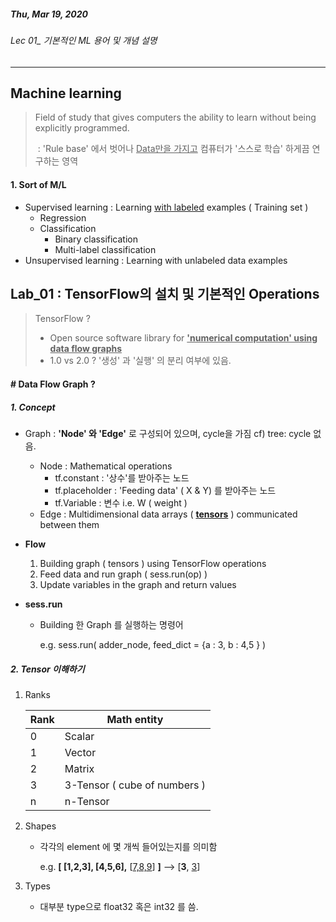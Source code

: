 ##### Thu, Mar 19, 2020

###### Lec 01_ 기본적인 ML 용어 및 개념 설명

---





## Machine learning 

> Field of study that gives computers the ability to learn without being explicitly programmed.
>
> ​	:	'Rule base' 에서 벗어나 <u>Data만을 가지고</u> 컴퓨터가 '스스로 학습' 하게끔 연구하는 영역



#### 1. Sort of M/L

- Supervised learning : Learning <u>with labeled</u> examples ( Training set )
  - Regression
  - Classification
    - Binary classification
    - Multi-label classification
- Unsupervised learning : Learning with unlabeled data examples







## Lab_01 :	TensorFlow의 설치 및 기본적인 Operations

> TensorFlow ?
>
> 	-	Open source software library for <u>**'numerical computation' using data flow graphs**</u> 
> 	-	1.0 vs 2.0 ?	'생성' 과 '실행' 의 분리 여부에 있음.



#### # Data Flow Graph ? 



##### 1. Concept

- Graph	:	**'Node' 와 'Edge'** 로 구성되어 있으며, cycle을 가짐  cf) tree: cycle 없음.
  - Node : Mathematical operations
    - tf.constant : '상수'를 받아주는 노드
    - tf.placeholder : 'Feeding data'  ( X & Y)  를 받아주는 노드
    - tf.Variable : 변수 	i.e.	 W ( weight )
  - Edge : Multidimensional data arrays ( <u>**tensors**</u> ) communicated between them

- **Flow**
  1. Building graph ( tensors ) using TensorFlow operations
  2. Feed data and run graph ( sess.run(op) )
  3. Update variables in the graph and return values

- **sess.run**

  - Building 한 Graph 를 실행하는 명령어

    e.g.	sess.run( adder_node, feed_dict = {a : 3, b : 4,5 } )



##### 2. Tensor 이해하기

1. Ranks

   | Rank | Math entity                  |
   | ---- | ---------------------------- |
   | 0    | Scalar                       |
   | 1    | Vector                       |
   | 2    | Matrix                       |
   | 3    | 3-Tensor ( cube of numbers ) |
   | n    | n-Tensor                     |

   

2. Shapes

   - 각각의 element 에 몇 개씩 들어있는지를 의미함 

     e.g.	**[ [1,2,3], [4,5,6],** [<u>7,8,9</u>] **]** --> [**3**, <u>3</u>]

   

3. Types

   - 대부분 type으로 float32 혹은 int32 를 씀. 

